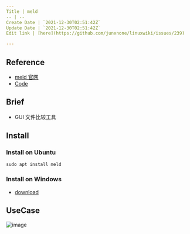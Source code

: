 ```yaml
---
Title | meld
-- | --
Create Date | `2021-12-30T02:51:42Z`
Update Date | `2021-12-30T02:51:42Z`
Edit link | [here](https://github.com/junxnone/linuxwiki/issues/239)

---
```

## Reference
- [meld 官网](https://meldmerge.org/)
- [Code](https://gitlab.gnome.org/GNOME/meld)

## Brief
- GUI 文件比较工具

## Install

### Install on Ubuntu

```
sudo apt install meld
```

### Install on Windows
- [download](https://download.gnome.org/binaries/win32/meld/)

## UseCase

![image](https://user-images.githubusercontent.com/2216970/147717778-04f9d1b8-a640-474d-9db0-dfb759678d98.png)


